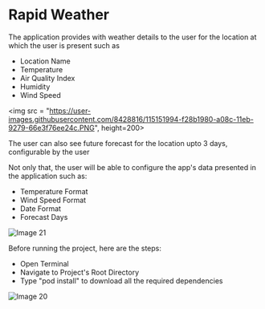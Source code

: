 # Rapid Weather
The application provides with weather details to the user for the location at which the user is present such as
- Location Name
- Temperature
- Air Quality Index
- Humidity
- Wind Speed

<img src = "https://user-images.githubusercontent.com/8428816/115151994-f28b1980-a08c-11eb-9279-66e3f76ee24c.PNG", height=200>


The user can also see future forecast for the location upto 3 days, configurable by the user

Not only that, the user will be able to configure the app's data presented in the application such as:
- Temperature Format
- Wind Speed Format
- Date Format
- Forecast Days

![Image 21](https://user-images.githubusercontent.com/8428816/115152006-033b8f80-a08d-11eb-9fa9-acce89ffef3d.gif)


Before running the project, here are the steps:
- Open Terminal
- Navigate to Project's Root Directory
- Type "pod install" to download all the required dependencies

![Image 20](https://user-images.githubusercontent.com/8428816/115152014-0d5d8e00-a08d-11eb-829b-0f1ed8028810.gif)

